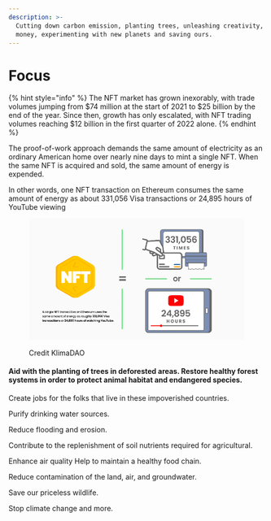 ```yaml
---
description: >-
  Cutting down carbon emission, planting trees, unleashing creativity, making
  money, experimenting with new planets and saving ours.
---
```


# Focus



{% hint style="info" %}
The NFT market has grown inexorably, with trade volumes jumping from $74 million at the start of 2021 to $25 billion by the end of the year. Since then, growth has only escalated, with NFT trading volumes reaching $12 billion in the first quarter of 2022 alone.
{% endhint %}

The proof-of-work approach demands the same amount of electricity as an ordinary American home over nearly nine days to mint a single NFT. When the same NFT is acquired and sold, the same amount of energy is expended.&#x20;

In other words, one NFT transaction on Ethereum consumes the same amount of energy as about 331,056 Visa transactions or 24,895 hours of YouTube viewing

<figure><img src="../../.gitbook/assets/8D15C493-88D6-49CD-B23E-A07EA6DA304C.png" alt=""><figcaption><p>Credit KlimaDAO</p></figcaption></figure>

#### Aid with the planting of trees in deforested areas. Restore healthy forest systems in order to protect animal habitat and endangered species.&#x20;

Create jobs for the folks that live in these impoverished countries.&#x20;

Purify drinking water sources.

Reduce flooding and erosion.&#x20;

Contribute to the replenishment of soil nutrients required for agricultural.

Enhance air quality Help to maintain a healthy food chain.

Reduce contamination of the land, air, and groundwater.

Save our priceless wildlife.&#x20;

Stop climate change and more.&#x20;



<figure><img src="https://images.unsplash.com/photo-1421789665209-c9b2a435e3dc?crop=entropy&#x26;cs=tinysrgb&#x26;fm=jpg&#x26;ixid=MnwxOTcwMjR8MHwxfHNlYXJjaHw0fHxQbGFudCUyMHRyZWVzfGVufDB8fHx8MTY3MzA1OTMxMg&#x26;ixlib=rb-4.0.3&#x26;q=80" alt=""><figcaption></figcaption></figure>
